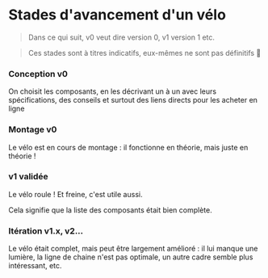 # Stades d'avancement d'un vélo

> Dans ce qui suit, v0 veut dire version 0, v1 version 1 etc. 

> Ces stades sont à titres indicatifs, eux-mêmes ne sont pas définitifs 🙂

### Conception v0 

On choisit les composants, en les décrivant un à un avec leurs spécifications, des conseils et surtout des liens directs pour les acheter en ligne

### Montage v0

Le vélo est en cours de montage : il fonctionne en théorie, mais juste en théorie ! 

### v1 validée 

Le vélo roule ! Et freine, c'est utile aussi. 

Cela signifie que la liste des composants était bien complète.

### Itération v1.x, v2... 

Le vélo était complet, mais peut être largement amélioré : il lui manque une lumière, la ligne de chaine n'est pas optimale, un autre cadre semble plus intéressant, etc. 


